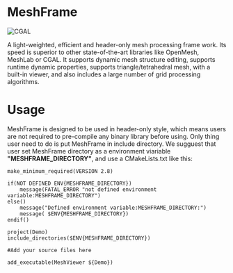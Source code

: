 # MeshFrame

![CGAL](Docs/MeshFrame.png)

A light-weighted, efficient and header-only mesh processing frame work.
Its speed is superior to other state-of-the-art libraries like OpenMesh, 
MeshLab or CGAL. It supports dynamic mesh structure editing, supports 
runtime dynamic properties, supports triangle/tetrahedral mesh, with a 
built-in viewer, and also includes a large number of grid processing algorithms.

Usage
=============
MeshFrame is designed to be used in header-only style, which means users are not 
required to pre-compile any binary library before using. Only thing user need to do is 
put MeshFrame in include directory. We sugguest that user set MeshFrame directory 
as a environment viariable **"MESHFRAME_DIRECTORY"**, and use a CMakeLists.txt like this:

```
make_minimum_required(VERSION 2.8)

if(NOT DEFINED ENV{MESHFRAME_DIRECTORY})
    message(FATAL_ERROR "not defined environment variable:MESHFRAME_DIRECTORY")  
else()
	message("Defined environment variable:MESHFRAME_DIRECTORY:")
	message( $ENV{MESHFRAME_DIRECTORY})
endif() 

project(Demo)
include_directories($ENV{MESHFRAME_DIRECTORY})

#Add your source files here

add_executable(MeshViewer ${Demo})
```